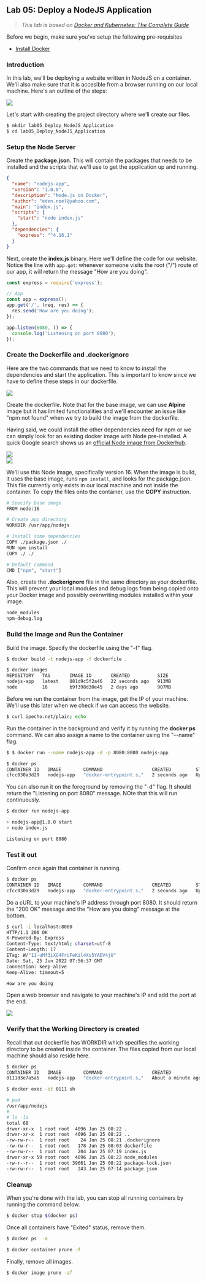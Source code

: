 
## Lab 05: Deploy a NodeJS Application

> *This lab is based on [Docker and Kubernetes: The Complete Guide](https://www.udemy.com/course/docker-and-kubernetes-the-complete-guide/)*

Before we begin, make sure you've setup the following pre-requisites

  - [Install Docker](../README.md#pre-requisites)

### Introduction

In this lab, we'll be deploying a website written in NodeJS on a container. We'll also make sure that it is accesible from a browser running on our local machine. Here's an outline of the steps:

![](Images/lab05nodejssteps.png)  

Let's start with creating the project directory where we'll create our files.

```bash
$ mkdir lab05_Deploy_NodeJS_Application
$ cd lab05_Deploy_NodeJS_Application
```

### Setup the Node Server

Create the **package.json**. This will contain the packages that needs to be installed and the scripts that we'll use to get the application up and running.

```json
{
  "name": "nodejs-app",
  "version": "1.0.0",
  "description": "Node.js on Docker",
  "author": "eden.noel@yahoo.com",
  "main": "index.js",
  "scripts": {
    "start": "node index.js"
  },
  "dependencies": {
    "express": "^4.16.1"
  }
}
```

Next, create the **index.js** binary. Here we'll define the code for our website. Notice the line with <code>app.get</code>: whenever someone visits the root ("/") route of our app, it will return the message "How are you doing".

```js
const express = require('express');

// App
const app = express();
app.get('/', (req, res) => {
  res.send('How are you doing');
});

app.listen(8080, () => {
  console.log('Listening on port 8080');
});
```

### Create the Dockerfile and .dockerignore

Here are the two commands that we need to know to install the dependencies and start the application. This is important to know since we have to define these steps in our dockerfile.

![](Images/runningnodejscommands.png)  

Create the dockerfile. Note that for the base image, we can use **Alpine** image but it has limited functionalities and we'll encounter an issue like "npm not found" when we try to build the image from the dockerfile. 

Having said, we could install the other dependencies need for npm or we can simply look for an existing docker image with Node pre-installed. A quick Google search shows us an [official Node image from Dockerhub](https://hub.docker.com/_/node).

![](Images/dockerhubnodeimage.png)  
![](Images/dockerhubnodeimagetags.png)  

We'll use this Node image, specifically version 16. When the image is build, it uses the base image, runs <code>npm install</code>, and looks for the package.json. This file currently only exists in our local machine and not inside the container. To copy the files onto the container, use the **COPY** instruction.

```bash
# Specify base image
FROM node:16

# Create app directory
WORKDIR /usr/app/nodejs

# Install some dependencies
COPY ./package.json ./
RUN npm install
COPY ./ ./

# Default command
CMD ["npm", "start"]
```

Also, create the **.dockerignore** file in the same directory as your dockerfile. This will prevent your local modules and debug logs from being copied onto your Docker image and possibly overwriting modules installed within your image.

```bash
node_modules
npm-debug.log 
```

### Build the Image and Run the Container

Build the image. Specify the dockerfile using the "-f" flag.

```bash
$ docker build -t nodejs-app -f dockerfile .
```
```bash
$ docker images
REPOSITORY   TAG       IMAGE ID       CREATED          SIZE
nodejs-app   latest    081d9c5f2a46   22 seconds ago   913MB
node         16        b9f398d30e45   2 days ago       907MB 
```

Before we run the container from the image, get the IP of your machine. We'll use this later when we check if we can access the website.

```bash
$ curl ipecho.net/plain; echo 
```

Run the container in the background and verify it by running the **docker ps** command. We can also assign a name to the container using the "--name" flag.

```bash
$ $ docker run --name nodejs-app -d -p 8080:8080 nodejs-app
```
```bash
$ docker ps
CONTAINER ID   IMAGE        COMMAND                  CREATED         STATUS         PORTS                                       NAMES
cfcc030a3d29   nodejs-app   "docker-entrypoint.s…"   2 seconds ago   Up 2 seconds   0.0.0.0:8080->8080/tcp, :::8080->8080/tcp   nodejs-app
```

You can also run it on the foreground by removing the "-d" flag. It should return the "Listening on port 8080" message. NOte that this will run continuously.

```bash
$ docker run nodejs-app

> nodejs-app@1.0.0 start
> node index.js

Listening on port 8080 
```

### Test it out

Confirm once again that container is running.

```bash
$ docker ps
CONTAINER ID   IMAGE        COMMAND                  CREATED         STATUS         PORTS                                       NAMES
cfcc030a3d29   nodejs-app   "docker-entrypoint.s…"   2 seconds ago   Up 2 seconds   0.0.0.0:8080->8080/tcp, :::8080->8080/tcp   nodejs-app
```

Do a cURL to your machine's IP address through port 8080. It should return the "200 OK" message and the "How are you doing" message at the bottom.

```bash
$ curl -i localhost:8080
HTTP/1.1 200 OK
X-Powered-By: Express
Content-Type: text/html; charset=utf-8
Content-Length: 17
ETag: W/"11-uMf3iXG4FrUFeKil4Xs5YAEV4jU"
Date: Sat, 25 Jun 2022 07:56:37 GMT
Connection: keep-alive
Keep-Alive: timeout=5

How are you doing 
```

Open a web browser and navigate to your machine's IP and add the port at the end.

![](Images/lab05nodejsappworking.png)  

### Verify that the Working Directory is created

Recall that out dockerfile has WORKDIR which specifies the working directory to be created inside the container. The files copied from our local machine should also reside here.

```bash
$ docker ps
CONTAINER ID   IMAGE        COMMAND                  CREATED              STATUS              PORTS                                       NAMES
0111d3e7a5a5   nodejs-app   "docker-entrypoint.s…"   About a minute ago   Up About a minute   0.0.0.0:8080->8080/tcp, :::8080->8080/tcp   romantic_beaver
```
```bash
$ docker exec -it 0111 sh

# pwd
/usr/app/nodejs
#
# ls -la
total 68
drwxr-xr-x  1 root root  4096 Jun 25 08:22 .
drwxr-xr-x  1 root root  4096 Jun 25 08:22 ..
-rw-rw-r--  1 root root    24 Jun 25 08:21 .dockerignore
-rw-rw-r--  1 root root   178 Jun 25 08:03 dockerfile
-rw-rw-r--  1 root root   204 Jun 25 07:19 index.js
drwxr-xr-x 59 root root  4096 Jun 25 08:22 node_modules
-rw-r--r--  1 root root 39661 Jun 25 08:22 package-lock.json
-rw-rw-r--  1 root root   243 Jun 25 07:14 package.json 
```

### Cleanup 

When you're done with the lab, you can stop all running containers by running the command below.

```bash
$ docker stop $(docker ps) 
```

Once all containers have "Exited" status, remove them.

```bash
$ docker ps  -a 
```
```bash
$ docker container prune -f 
```

Finally, remove all images.

```bash
$ docker image prune -af 
```
